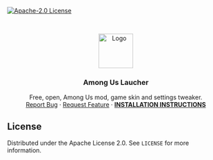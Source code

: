 [![Apache-2.0 License][license-shield]][license-url]

<br />
<p align="center">
  <a href="https://github.com/TMShader/among-us-launcher">
    <img src="logo.png" alt="Logo" width="80" height="80">
  </a>

  <h3 align="center">Among Us Laucher</h3>

  <p align="center">
    Free, open, Among Us mod, game skin and settings tweaker.
    <br />
    <a href="https://github.com/TMShader/among-us-launcher/issues">Report Bug</a>
    ·
    <a href="https://github.com/TMShader/among-us-launcher/issues">Request Feature</a>
    ·
    <a href="#installation"><b>INSTALLATION INSTRUCTIONS</b></a>
  </p>
</p>

## License

Distributed under the Apache License 2.0. See `LICENSE` for more information.

[license-shield]: https://img.shields.io/github/license/TMShader/among-us-launcher.svg?style=flat-square
[license-url]: https://github.com/TMShader/among-us-launcher/blob/master/LICENSE
[appveyor-shield]: https://img.shields.io/appveyor/build/TMShader/among-us-launcher
[appveyor-url]: https://ci.appveyor.com/project/TMShader/among-us-launcher
